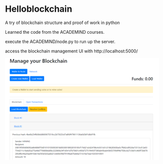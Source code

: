 # Helloblockchain
A try of blockchain structure and proof of work in python

Learned the code from the ACADEMIND courses.

execute the ACADEMIND/node.py to run up the server.

access the blockchain management UI with http://localhost:5000/

![Image text](https://github.com/AdijeShen/Helloblockchain/blob/master/img/1590666622.jpg)